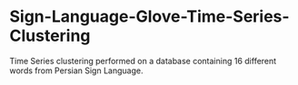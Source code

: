 # Sign-Language-Glove-Time-Series-Clustering
Time Series clustering performed on a database containing 16 different words from Persian Sign Language.
